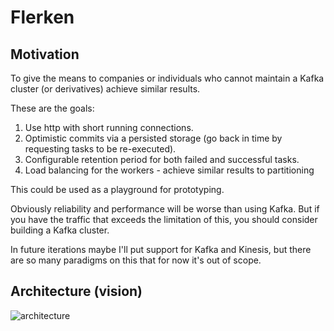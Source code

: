 # Flerken

## Motivation
To give the means to companies or individuals who cannot maintain a Kafka cluster (or derivatives) achieve similar results.

These are the goals:

1. Use http with short running connections.
2. Optimistic commits via a persisted storage (go back in time by requesting tasks to be re-executed).
3. Configurable retention period for both failed and successful tasks.
4. Load balancing for the workers - achieve similar results to partitioning 

This could be used as a playground for prototyping.

Obviously reliability and performance will be worse than using Kafka. But if you have the traffic that exceeds the limitation of this, you should consider building a Kafka cluster. 

In future iterations maybe I'll put support for Kafka and Kinesis, but there are so many paradigms on this that for now it's out of scope.

## Architecture (vision)

![architecture](https://docs.google.com/drawings/d/e/2PACX-1vQRZQ34GfLlTh2eVLItmcPgGlI-9_GqM4rZnZQz-MpCo0824kgOKieXjB9y_qQIaEUdXwgJwEtyNRfd/pub?w=960&h=720)

